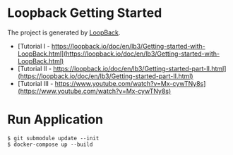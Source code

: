 # Loopback Getting Started

The project is generated by [LoopBack](http://loopback.io).

- [Tutorial I  - https://loopback.io/doc/en/lb3/Getting-started-with-LoopBack.html](https://loopback.io/doc/en/lb3/Getting-started-with-LoopBack.html)
- [Tutorial II - https://loopback.io/doc/en/lb3/Getting-started-part-II.html](https://loopback.io/doc/en/lb3/Getting-started-part-II.html)
- [Tutorial III - https://www.youtube.com/watch?v=Mx-cywTNy8s](https://www.youtube.com/watch?v=Mx-cywTNy8s)

# Run Application
```shell
$ git submodule update --init
$ docker-compose up --build
```